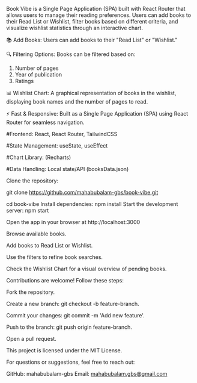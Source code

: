 <!-- Book Vibe -->

Book Vibe is a Single Page Application (SPA) built with React Router that allows users to manage their reading preferences. Users can add books to their Read List or Wishlist, filter books based on different criteria, and visualize wishlist statistics through an interactive chart.

<!-- Features -->

📚 Add Books: Users can add books to their "Read List" or "Wishlist."

🔍 Filtering Options: Books can be filtered based on:

1. Number of pages
2. Year of publication
3. Ratings

📊 Wishlist Chart: A graphical representation of books in the wishlist, displaying book names and the number of pages to read.

⚡ Fast & Responsive: Built as a Single Page Application (SPA) using React Router for seamless navigation.

<!-- Tech Stack -->

#Frontend: React, React Router, TailwindCSS

#State Management: useState, useEffect

#Chart Library: (Recharts) 

#Data Handling: Local state/API (booksData.json)

<!-- Installation & Setup -->

Clone the repository:

git clone https://github.com/mahabubalam-gbs/book-vibe.git

cd book-vibe
Install dependencies:
npm install
Start the development server:
npm start

Open the app in your browser at http://localhost:3000

<!-- Usage -->

Browse available books.

Add books to Read List or Wishlist.

Use the filters to refine book searches.

Check the Wishlist Chart for a visual overview of pending books.


<!-- Contributing -->

Contributions are welcome! Follow these steps:

Fork the repository.

Create a new branch: git checkout -b feature-branch.

Commit your changes: git commit -m 'Add new feature'.

Push to the branch: git push origin feature-branch.

Open a pull request.

<!-- License -->

This project is licensed under the MIT License.

<!-- Contact & Support -->

For questions or suggestions, feel free to reach out:

GitHub: mahabubalam-gbs
Email: mahabubalam.gbs@gmail.com

